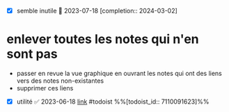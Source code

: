 - [X] semble inutile 📅 2023-07-18  [completion:: 2024-03-02]
# enlever toutes les notes qui n'en sont pas
- passer en revue la vue graphique en ouvrant les notes qui ont des liens vers des notes non-existantes
- supprimer ces liens
- [x] utilité ✅ 2023-06-18 [link](https://todoist.com/showTask?id=7110091623) #todoist %%[todoist_id:: 7110091623]%%